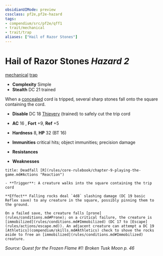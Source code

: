 ```yaml
---
obsidianUIMode: preview
cssclass: pf2e,pf2e-hazard
tags:
- compendium/src/pf2e/qff1
- trait/mechanical
- trait/trap
aliases: ["Hail of Razor Stones"]
---
```

# Hail of Razor Stones *Hazard 2*  
[mechanical](rules/traits/mechanical.md "Mechanical Hazard Trait")  [trap](rules/traits/trap.md "Trap Hazard Trait")  

- **Complexity** Simple
- **Stealth** DC 21 trained  

When a [concealed](rules/conditions.md#Concealed) cord is tripped, several sharp stones fall onto the square containing the cord.

- **Disable** DC 18 [Thievery](compendium/skills.md#Thievery) (trained) to safely cut the trip cord  

- **AC** 16 , **Fort** +9, **Ref** +5
- **Hardness** 8, **HP** 32 (BT 16)
- **Immunities** critical hits; object immunities; precision damage
- **Resistances** 
- **Weaknesses** 
     
```ad-embed-ability
title: Deadfall [R](rules/core-rulebook/chapter-9-playing-the-game.md#Actions "Reaction")

- **Trigger**: A creature walks into the square containing the trip cord

**Effect** Falling rocks deal `4d8` slashing damage (DC 19 basic Reflex save) to any creature in the square, possibly pinning them to the ground.

On a failed save, the creature falls [prone](rules/conditions.md#Prone); on a critical failure, the creature is [immobilized](rules/conditions.md#Immobilized) (DC 17 to [Escape](rules/actions/escape.md)). An adjacent creature can attempt a DC 19 [Athletics](compendium/skills.md#Athletics) check to shove the rocks aside to free an [immobilized](rules/conditions.md#Immobilized) creature.
```

*Source: Quest for the Frozen Flame #1: Broken Tusk Moon p. 46*
